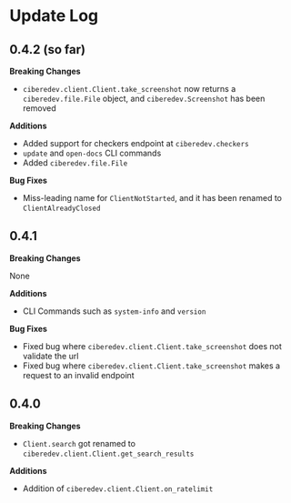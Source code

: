 # Update Log

## 0.4.2 (so far)

**Breaking Changes**

- `ciberedev.client.Client.take_screenshot` now returns a `ciberedev.file.File` object, and `ciberedev.Screenshot` has been removed

**Additions**

- Added support for checkers endpoint at `ciberedev.checkers`
- `update` and `open-docs` CLI commands
- Added `ciberedev.file.File`

**Bug Fixes**

- Miss-leading name for `ClientNotStarted`, and it has been renamed to `ClientAlreadyClosed`

## 0.4.1

**Breaking Changes**

None

**Additions**

- CLI Commands such as `system-info` and `version`

**Bug Fixes**

- Fixed bug where `ciberedev.client.Client.take_screenshot` does not validate the url
- Fixed bug where `ciberedev.client.Client.take_screenshot` makes a request to an invalid endpoint

## 0.4.0

**Breaking Changes**

- `Client.search` got renamed to `ciberedev.client.Client.get_search_results`

**Additions**

- Addition of `ciberedev.client.Client.on_ratelimit`
